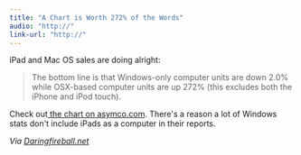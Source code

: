 ```yaml
---
title: "A Chart is Worth 272% of the Words"
audio: "http://"
link-url: "http://"
---
```

<p>iPad and Mac OS sales are doing alright:</p>
<blockquote><p>The bottom line is that Windows-only computer units are down 2.0% while OSX-based computer units are up 272% (this excludes both the iPhone and iPod touch).</p></blockquote>
<p>Check out<a href="http://www.asymco.com/2011/04/14/first-quarter-pc-forecast-windows-down-2-macipad-up-250/"> the chart on asymco.com</a>. There's a reason a lot of Windows stats don't include iPads as a computer in their reports.</p>
<p><em>Via <a href="http://daringfireball.net/linked/2011/04/15/quite-a-chart">Daringfireball.net</a></em></p>
